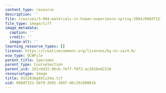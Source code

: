 ```yaml
---
content_type: resource
description: ''
file: /courses/3-094-materials-in-human-experience-spring-2004/098df32158f92b913607d6c29c80081b_01SI03Ag65Cu34a.tif
file_type: image/tiff
image_metadata:
  caption: ''
  credit: ''
  image-alt: ''
learning_resource_types: []
license: https://creativecommons.org/licenses/by-nc-sa/4.0/
ocw_type: OCWFile
parent_title: Specimen
parent_type: CourseSection
parent_uid: 101c6d32-96cb-7ef7-f8f2-ac2616ed2216
resourcetype: Image
title: 01SI03Ag65Cu34a.tif
uid: 098df321-58f9-2b91-3607-d6c29c80081b
---
```

